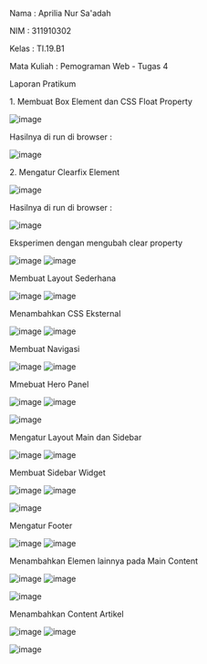 <p>Nama   : Aprilia Nur Sa'adah<p>
<p>NIM    : 311910302<p>
<p>Kelas  : TI.19.B1<p>
<p>Mata Kuliah  : Pemograman Web - Tugas 4<p>
  
<p>Laporan Pratikum<p>

<p>1. Membuat Box Element dan CSS Float Property <p>
  
 ![image](https://user-images.githubusercontent.com/54062259/115134607-d01ce000-a03b-11eb-9e9d-7c56d39fd122.png)

<p>Hasilnya di run di browser : <p>
  
 ![image](https://user-images.githubusercontent.com/54062259/115134616-e32fb000-a03b-11eb-8242-2119fb92f274.png)

<p>2. Mengatur Clearfix Element <p>
 
 ![image](https://user-images.githubusercontent.com/54062259/115134659-3f92cf80-a03c-11eb-8ad7-06f1d96214a8.png)

<p>Hasilnya di run di browser : <p>
  
 ![image](https://user-images.githubusercontent.com/54062259/115134664-4faaaf00-a03c-11eb-9176-749ec1b55ac4.png)

<p>Eksperimen dengan mengubah clear property<p>
  
 ![image](https://user-images.githubusercontent.com/54062259/115134697-a6b08400-a03c-11eb-9a08-410574e67995.png) ![image](https://user-images.githubusercontent.com/54062259/115134700-aadca180-a03c-11eb-95c8-f80b797480a4.png)
 
 <p>Membuat Layout Sederhana<p>
  
  ![image](https://user-images.githubusercontent.com/54062259/115134782-6dc4df00-a03d-11eb-9c5c-599f9a870c0d.png) ![image](https://user-images.githubusercontent.com/54062259/115134785-71586600-a03d-11eb-91da-1f70cd16d288.png)

<p>Menambahkan CSS Eksternal<p>
  
  ![image](https://user-images.githubusercontent.com/54062259/115135037-8a621680-a03f-11eb-9d3a-7671f3290b9b.png) ![image](https://user-images.githubusercontent.com/54062259/115135041-8fbf6100-a03f-11eb-84fa-cb44b1008524.png)

<p>Membuat Navigasi<p>
  
  ![image](https://user-images.githubusercontent.com/54062259/115135059-a49bf480-a03f-11eb-8073-aee9b49cab84.png) ![image](https://user-images.githubusercontent.com/54062259/115135061-a8c81200-a03f-11eb-8a7e-868523c90e54.png)

<p>Mmebuat Hero Panel<p>
  
  ![image](https://user-images.githubusercontent.com/54062259/115135102-e4fb7280-a03f-11eb-916d-a2d4ea55c7df.png) ![image](https://user-images.githubusercontent.com/54062259/115135105-eaf15380-a03f-11eb-9bd1-273408496d71.png)

![image](https://user-images.githubusercontent.com/54062259/115135110-efb60780-a03f-11eb-963d-156e72dc54a8.png)

<p>Mengatur Layout Main dan Sidebar<p>
  
  ![image](https://user-images.githubusercontent.com/54062259/115135126-1a07c500-a040-11eb-9876-e9a639a749a1.png) ![image](https://user-images.githubusercontent.com/54062259/115135128-1d9b4c00-a040-11eb-84b9-64c32fc2378a.png)

<p>Membuat Sidebar Widget<p>
  
  ![image](https://user-images.githubusercontent.com/54062259/115135170-7cf95c00-a040-11eb-9852-1b86293bb4fd.png) ![image](https://user-images.githubusercontent.com/54062259/115135173-81be1000-a040-11eb-9925-d8fe1c884603.png)

![image](https://user-images.githubusercontent.com/54062259/115135175-871b5a80-a040-11eb-8278-d4688650c7bd.png)

<p>Mengatur Footer <p>
  
  ![image](https://user-images.githubusercontent.com/54062259/115135193-a2866580-a040-11eb-9339-b40a8df78437.png) ![image](https://user-images.githubusercontent.com/54062259/115135195-a619ec80-a040-11eb-887f-58415f11ce98.png)

<p>Menambahkan Elemen lainnya pada Main Content<p>
  
  ![image](https://user-images.githubusercontent.com/54062259/115135242-2dfff680-a041-11eb-9e68-99e1e1597f11.png) ![image](https://user-images.githubusercontent.com/54062259/115135244-35270480-a041-11eb-892d-22cd81985c71.png)

![image](https://user-images.githubusercontent.com/54062259/115135245-39532200-a041-11eb-8b98-7d99a9d7bb17.png)

<p>Menambahkan Content Artikel<p>
  
  ![image](https://user-images.githubusercontent.com/54062259/115135320-efb70700-a041-11eb-9c2c-908de89a8493.png) ![image](https://user-images.githubusercontent.com/54062259/115135326-f47bbb00-a041-11eb-99fc-d292f85f77d2.png)

![image](https://user-images.githubusercontent.com/54062259/115135330-f80f4200-a041-11eb-8a30-c9684f796c8b.png)







